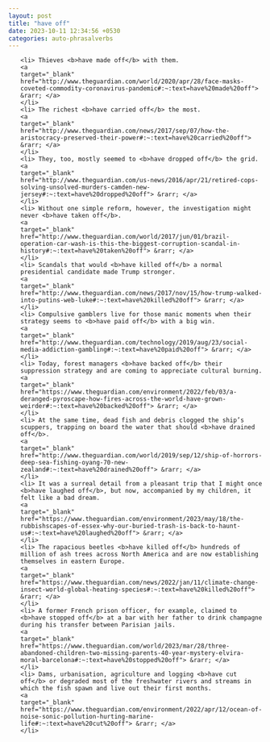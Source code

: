 ```yaml
---
layout: post
title: "have off"
date: 2023-10-11 12:34:56 +0530
categories: auto-phrasalverbs
---
```

<ol>

    <li> Thieves <b>have made off</b> with them.
    <a 
    target="_blank" 
    href="http://www.theguardian.com/world/2020/apr/28/face-masks-coveted-commodity-coronavirus-pandemic#:~:text=have%20made%20off"> &rarr; </a>
    </li>
    <li> The richest <b>have carried off</b> the most.
    <a 
    target="_blank" 
    href="http://www.theguardian.com/news/2017/sep/07/how-the-aristocracy-preserved-their-power#:~:text=have%20carried%20off"> &rarr; </a>
    </li>
    <li> They, too, mostly seemed to <b>have dropped off</b> the grid.
    <a 
    target="_blank" 
    href="http://www.theguardian.com/us-news/2016/apr/21/retired-cops-solving-unsolved-murders-camden-new-jersey#:~:text=have%20dropped%20off"> &rarr; </a>
    </li>
    <li> Without one simple reform, however, the investigation might never <b>have taken off</b>.
    <a 
    target="_blank" 
    href="http://www.theguardian.com/world/2017/jun/01/brazil-operation-car-wash-is-this-the-biggest-corruption-scandal-in-history#:~:text=have%20taken%20off"> &rarr; </a>
    </li>
    <li> Scandals that would <b>have killed off</b> a normal presidential candidate made Trump stronger.
    <a 
    target="_blank" 
    href="http://www.theguardian.com/news/2017/nov/15/how-trump-walked-into-putins-web-luke#:~:text=have%20killed%20off"> &rarr; </a>
    </li>
    <li> Compulsive gamblers live for those manic moments when their strategy seems to <b>have paid off</b> with a big win.
    <a 
    target="_blank" 
    href="http://www.theguardian.com/technology/2019/aug/23/social-media-addiction-gambling#:~:text=have%20paid%20off"> &rarr; </a>
    </li>
    <li> Today, forest managers <b>have backed off</b> their suppression strategy and are coming to appreciate cultural burning.
    <a 
    target="_blank" 
    href="https://www.theguardian.com/environment/2022/feb/03/a-deranged-pyroscape-how-fires-across-the-world-have-grown-weirder#:~:text=have%20backed%20off"> &rarr; </a>
    </li>
    <li> At the same time, dead fish and debris clogged the ship’s scuppers, trapping on board the water that should <b>have drained off</b>.
    <a 
    target="_blank" 
    href="http://www.theguardian.com/world/2019/sep/12/ship-of-horrors-deep-sea-fishing-oyang-70-new-zealand#:~:text=have%20drained%20off"> &rarr; </a>
    </li>
    <li> It was a surreal detail from a pleasant trip that I might once <b>have laughed off</b>, but now, accompanied by my children, it felt like a bad dream.
    <a 
    target="_blank" 
    href="https://www.theguardian.com/environment/2023/may/18/the-rubbishscapes-of-essex-why-our-buried-trash-is-back-to-haunt-us#:~:text=have%20laughed%20off"> &rarr; </a>
    </li>
    <li> The rapacious beetles <b>have killed off</b> hundreds of million of ash trees across North America and are now establishing themselves in eastern Europe.
    <a 
    target="_blank" 
    href="https://www.theguardian.com/news/2022/jan/11/climate-change-insect-world-global-heating-species#:~:text=have%20killed%20off"> &rarr; </a>
    </li>
    <li> A former French prison officer, for example, claimed to <b>have stopped off</b> at a bar with her father to drink champagne during his transfer between Parisian jails.
    <a 
    target="_blank" 
    href="https://www.theguardian.com/world/2023/mar/28/three-abandoned-children-two-missing-parents-40-year-mystery-elvira-moral-barcelona#:~:text=have%20stopped%20off"> &rarr; </a>
    </li>
    <li> Dams, urbanisation, agriculture and logging <b>have cut off</b> or degraded most of the freshwater rivers and streams in which the fish spawn and live out their first months.
    <a 
    target="_blank" 
    href="https://www.theguardian.com/environment/2022/apr/12/ocean-of-noise-sonic-pollution-hurting-marine-life#:~:text=have%20cut%20off"> &rarr; </a>
    </li>